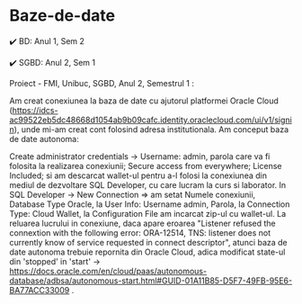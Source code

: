 # Baze-de-date

:heavy_check_mark: BD: Anul 1, Sem 2

:heavy_check_mark: SGBD: Anul 2, Sem 1




Proiect - FMI, Unibuc, SGBD, Anul 2, Semestrul 1 :

Am creat conexiunea la baza de date cu ajutorul platformei Oracle Cloud (https://idcs-ac99522eb5dc48668d1054ab9b09cafc.identity.oraclecloud.com/ui/v1/signin), unde mi-am creat cont folosind adresa institutionala. Am conceput baza de date autonoma:

Create administrator credentials -> Username: admin, parola care va fi folosita la realizarea conexiunii;
Secure access from everywhere;
License Included; si am descarcat wallet-ul pentru a-l folosi la conexiunea din mediul de dezvoltare SQL Developer, cu care lucram la curs si laborator. In SQL Developer -> New Connection => am setat Numele conexiunii, Database Type Oracle, la User Info: Username admin, Parola, la Connection Type: Cloud Wallet, la Configuration File am incarcat zip-ul cu wallet-ul.
La reluarea lucrului in conexiune, daca apare eroarea "Listener refused the connextion with the following error: ORA-12514, TNS: listener does not currently know of service requested in connect descriptor", atunci baza de date autonoma trebuie repornita din Oracle Cloud, adica modificat state-ul din 'stopped' in 'start' -> https://docs.oracle.com/en/cloud/paas/autonomous-database/adbsa/autonomous-start.html#GUID-01A11B85-D5F7-49FB-95E6-BA77ACC33009 .
